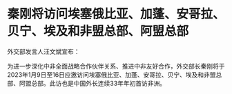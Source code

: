 # 秦刚将访问埃塞俄比亚、加蓬、安哥拉、 贝宁、埃及和非盟总部、阿盟总部

外交部发言人汪文斌宣布：

为进一步深化中非全面战略合作伙伴关系、推进中非友好合作，外交部长秦刚将于2023年1月9日至16日应邀访问埃塞俄比亚、加蓬、安哥拉、贝宁、埃及和非盟总部、阿盟总部。此访也是中国外长连续33年年初首访非洲。

